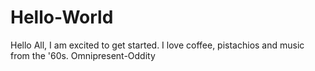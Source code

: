 # Hello-World
Hello All, I am excited to get started. I love coffee, pistachios and music from the '60s.
Omnipresent-Oddity
